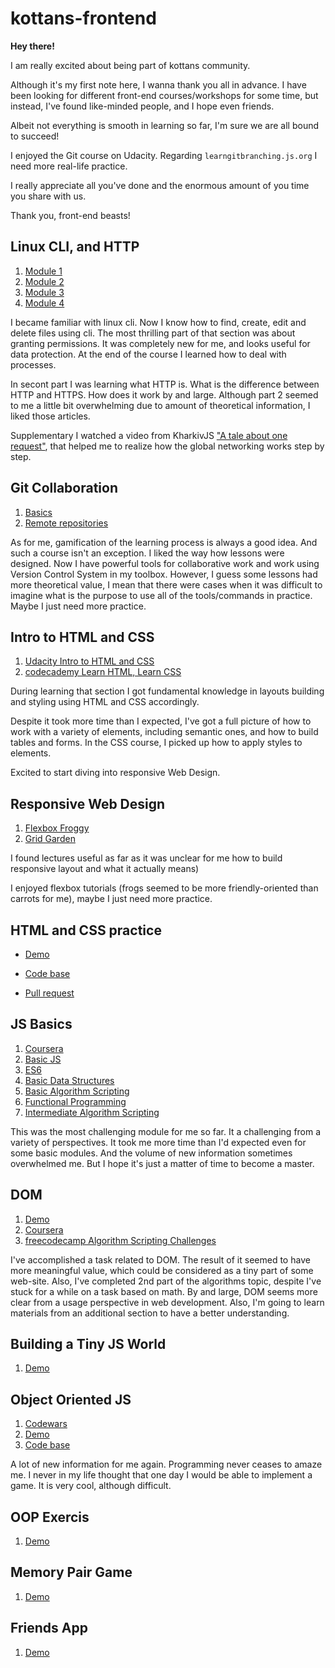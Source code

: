 # kottans-frontend

**Hey there!**

I am really excited about being part of kottans community. 

Although it's my first note here, I wanna thank you all in advance. I have been looking for different front-end courses/workshops for some time, but instead, I've found like-minded people, and I hope even friends. 

Albeit not everything is smooth in learning so far, I'm sure we are all bound to succeed!

I enjoyed the Git course on Udacity. Regarding `learngitbranching.js.org` I need more real-life practice.

I really appreciate all you've done and the enormous amount of you time you share with us. 

Thank you, front-end beasts!

## Linux CLI, and HTTP

1.  [Module 1](/task_linux_cli/module-1.jpg)
1. [Module 2](/task_linux_cli/module-2.jpg)
1. [Module 3](/task_linux_cli/module-3.jpg)
1. [Module 4](/task_linux_cli/module-4.jpg)

I became familiar with linux cli. Now I know how to find, create, edit and delete files using cli. The most thrilling part of that section was about granting permissions. It was completely new for me, and looks useful for data protection. At the end of the course I learned how to deal with processes. 

In secont part I was learning what HTTP is. What is the difference between HTTP and HTTPS. How does it work by and large. 
Although part 2 seemed to me a little bit overwhelming due to amount  of theoretical information, I liked those articles.

Supplementary I watched a video from KharkivJS ["A tale about one request"](https://www.youtube.com/watch?v=uXXdYCd93F8&ab_channel=KharkivJSCommunity), that helped me to realize how the global networking works step by step. 

## Git Collaboration

1.  [Basics](/task_git_collaboration/git-collaboration1.jpg)
1. [Remote repositories](/task_git_collaboration/git-collaboration2.jpg)

As for me, gamification of the learning process is always a good idea. And such a course isn't an exception. I liked the way how lessons were designed. Now I have powerful tools for collaborative work and work using Version Control System in my toolbox. However, I guess some lessons had more theoretical value, I mean that there were cases when it was difficult to imagine what is the purpose to use all of the tools/commands in practice. Maybe I just need more practice.  

## Intro to HTML and CSS

1.  [Udacity Intro to HTML and CSS](/intro_to_HTML_and_CSS/udacity_html_css.jpg)
1. [codecademy Learn HTML, Learn CSS](/intro_to_HTML_and_CSS/css_html.jpg)

During learning that section I got fundamental knowledge in layouts building and styling using HTML and CSS accordingly. 

Despite it took more time than I expected, I've got a full picture of how to work with a variety of elements, including semantic ones, and how to build tables and forms. In the CSS course, I picked up how to apply styles to elements.

Excited to start diving into responsive Web Design.

## Responsive Web Design

1.  [Flexbox Froggy ](/responsive_web_design/frog.jpg)
1. [Grid Garden ](/responsive_web_design/garden.jpg)

I found lectures useful as far as it was unclear for me how to build responsive layout and what it actually means) 

I enjoyed flexbox tutorials (frogs seemed to be more friendly-oriented  than carrots for me), maybe I just need more practice. 

## HTML and CSS practice
- [Demo](https://misshatsker.github.io/hooli-style-popup/)

- [Code base](https://github.com/misshatsker/hooli-style-popup)

- [Pull request](https://github.com/kottans/frontend-2022-homeworks/pull/203)

## JS Basics
1.  [Coursera ](/js_basics/coursera.jpg)
1. [Basic JS ](/js_basics/jsbasics.jpg)
1.  [ES6 ](/js_basics/es6.jpg)
1. [Basic Data Structures ](/js_basics/datastructure.jpg)
1.  [Basic Algorithm Scripting ](/js_basics/basicalgorithm.jpg)
1. [Functional Programming ](/js_basics/functional.jpg)
1. [Intermediate Algorithm Scripting ](/js_basics/intermediaalgorithm.jpg)

This was the most challenging module for me so far. It a challenging from a variety of perspectives. It took me more time than I'd expected even for some basic modules. And the volume of new information sometimes overwhelmed me. But I hope it's just a matter of time to become a master. 

## DOM
1.  [Demo](https://misshatsker.github.io/document-object-model/)
1.  [Coursera](/task_js_dom/coursera.jpg)
1. [freecodecamp Algorithm Scripting Challenges](/task_js_dom/12-18.jpg)

I've accomplished a task related to DOM. The result of it seemed to have more meaningful value, which could be considered as a tiny part of some web-site. Also, I've completed 2nd part of the algorithms topic, despite I've stuck for a while on a task based on math.
By and large, DOM seems more clear from a usage perspective in web development. Also, I'm going to learn materials from an additional section to have a better understanding.

## Building a Tiny JS World

1.  [Demo](https://misshatsker.github.io/a-tiny-JS-world/)



## Object Oriented JS

1.  [Сodewars](/object_oriented_javascript/codewars.jpg)
2. [Demo](https://misshatsker.github.io/frontend-nanodegree-arcade-game/)
3. [Code base](https://github.com/misshatsker/frontend-nanodegree-arcade-game)

A lot of new information for me again. Programming never ceases to amaze me. I never in my life thought that one day I would be able to implement a game. It is very cool, although difficult.

## OOP Exercis

1.  [Demo](https://misshatsker.github.io/a-tiny-JS-world/)

## Memory Pair Game

1.  [Demo](https://misshatsker.github.io/memory-game/)

## Friends App

1. [Demo](https://misshatsker.github.io/friends-app/)





 